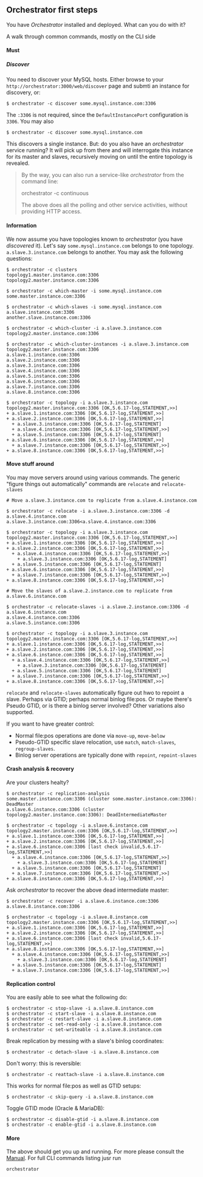 ## Orchestrator first steps

You have _Orchestrator_ installed and deployed. What can you do with it?

A walk through common commands, mostly on the CLI side

#### Must

##### Discover

You need to discover your MySQL hosts. Either browse to your `http://orchestrator:3000/web/discover` page and submti an instance for discovery, or:

	$ orchestrator -c discover some.mysql.instance.com:3306
	
The `:3306` is not required, since the `DefaultInstancePort` configuration is `3306`. You may also

	$ orchestrator -c discover some.mysql.instance.com

This discovers a single instance. But: do you also have an _orchestrator_ service running? It will pick up from there and 
will interrogate this instance for its master and slaves, recursively moving on until the entire topology is revealed.

> By the way, you can also run a service-like _orchestrator_ from the command line:
>
>	orchestrator -c continuous
>
> The above does all the polling and other service activities, without providing HTTP access.

#### Information

We now assume you have topologies known to _orchestrator_ (you have _discovered_ it). Let's say `some.mysql.instance.com`
belongs to one topology. `a.slave.3.instance.com` belongs to another. You may ask the following questions:

	$ orchestrator -c clusters
	topology1.master.instance.com:3306
	topology2.master.instance.com:3306
	
	$ orchestrator -c which-master -i some.mysql.instance.com
	some.master.instance.com:3306
	
	$ orchestrator -c which-slaves -i some.mysql.instance.com
	a.slave.instance.com:3306
	another.slave.instance.com:3306

	$ orchestrator -c which-cluster -i a.slave.3.instance.com
	topology2.master.instance.com:3306

	$ orchestrator -c which-cluster-instances -i a.slave.3.instance.com
	topology2.master.instance.com:3306
	a.slave.1.instance.com:3306
	a.slave.2.instance.com:3306
	a.slave.3.instance.com:3306
	a.slave.4.instance.com:3306
	a.slave.5.instance.com:3306
	a.slave.6.instance.com:3306
	a.slave.7.instance.com:3306
	a.slave.8.instance.com:3306
		
	$ orchestrator -c topology -i a.slave.3.instance.com
	topology2.master.instance.com:3306 [OK,5.6.17-log,STATEMENT,>>]
	+ a.slave.1.instance.com:3306 [OK,5.6.17-log,STATEMENT,>>]
	+ a.slave.2.instance.com:3306 [OK,5.6.17-log,STATEMENT,>>]
	  + a.slave.3.instance.com:3306 [OK,5.6.17-log,STATEMENT]
	  + a.slave.4.instance.com:3306 [OK,5.6.17-log,STATEMENT,>>]
	  + a.slave.5.instance.com:3306 [OK,5.6.17-log,STATEMENT]
	+ a.slave.6.instance.com:3306 [OK,5.6.17-log,STATEMENT,>>]
	  + a.slave.7.instance.com:3306 [OK,5.6.17-log,STATEMENT,>>]
	+ a.slave.8.instance.com:3306 [OK,5.6.17-log,STATEMENT,>>]
	
#### Move stuff around

You may move servers around using various commands. The generic "figure things out automatically" commands are
`relocate` and `relocate-slaves`

	# Move a.slave.3.instance.com to replicate from a.slave.4.instance.com
	
	$ orchestrator -c relocate -i a.slave.3.instance.com:3306 -d a.slave.4.instance.com
	a.slave.3.instance.com:3306<a.slave.4.instance.com:3306
	
	$ orchestrator -c topology -i a.slave.3.instance.com
	topology2.master.instance.com:3306 [OK,5.6.17-log,STATEMENT,>>]
	+ a.slave.1.instance.com:3306 [OK,5.6.17-log,STATEMENT,>>]
	+ a.slave.2.instance.com:3306 [OK,5.6.17-log,STATEMENT,>>]
	  + a.slave.4.instance.com:3306 [OK,5.6.17-log,STATEMENT,>>]
	    + a.slave.3.instance.com:3306 [OK,5.6.17-log,STATEMENT]
	  + a.slave.5.instance.com:3306 [OK,5.6.17-log,STATEMENT]
	+ a.slave.6.instance.com:3306 [OK,5.6.17-log,STATEMENT,>>]
	  + a.slave.7.instance.com:3306 [OK,5.6.17-log,STATEMENT,>>]
	+ a.slave.8.instance.com:3306 [OK,5.6.17-log,STATEMENT,>>]

	# Move the slaves of a.slave.2.instance.com to replicate from a.slave.6.instance.com
	
	$ orchestrator -c relocate-slaves -i a.slave.2.instance.com:3306 -d a.slave.6.instance.com
	a.slave.4.instance.com:3306
	a.slave.5.instance.com:3306
	
	$ orchestrator -c topology -i a.slave.3.instance.com
	topology2.master.instance.com:3306 [OK,5.6.17-log,STATEMENT,>>]
	+ a.slave.1.instance.com:3306 [OK,5.6.17-log,STATEMENT,>>]
	+ a.slave.2.instance.com:3306 [OK,5.6.17-log,STATEMENT,>>]
	+ a.slave.6.instance.com:3306 [OK,5.6.17-log,STATEMENT,>>]
	  + a.slave.4.instance.com:3306 [OK,5.6.17-log,STATEMENT,>>]
	    + a.slave.3.instance.com:3306 [OK,5.6.17-log,STATEMENT]
	  + a.slave.5.instance.com:3306 [OK,5.6.17-log,STATEMENT]
	  + a.slave.7.instance.com:3306 [OK,5.6.17-log,STATEMENT,>>]
	+ a.slave.8.instance.com:3306 [OK,5.6.17-log,STATEMENT,>>]
	
`relocate` and `relocate-slaves` automatically figure out hwo to repoint a slave. Perhaps via GTID; perhaps normal binlog file:pos.
Or maybe there's Pseudo GTID, or is there a binlog server involved? Other variations also supported.

If you want to have greater control:
 - Normal file:pos operations are done via `move-up`, `move-below`
 - Pseudo-GTID specific slave relocation, use `match`, `match-slaves`, `regroup-slaves`.
 - Binlog server operations are typically done with `repoint`, `repoint-slaves`
	
#### Crash analysis & recovery

Are your clusters healty?

	$ orchestrator -c replication-analysis
	some.master.instance.com:3306 (cluster some.master.instance.com:3306): DeadMaster
	a.slave.6.instance.com:3306 (cluster topology2.master.instance.com:3306): DeadIntermediateMaster
	
	$ orchestrator -c topology -i a.slave.6.instance.com
	topology2.master.instance.com:3306 [OK,5.6.17-log,STATEMENT,>>]
	+ a.slave.1.instance.com:3306 [OK,5.6.17-log,STATEMENT,>>]
	+ a.slave.2.instance.com:3306 [OK,5.6.17-log,STATEMENT,>>]
	+ a.slave.6.instance.com:3306 [last check invalid,5.6.17-log,STATEMENT,>>]
	  + a.slave.4.instance.com:3306 [OK,5.6.17-log,STATEMENT,>>]
	    + a.slave.3.instance.com:3306 [OK,5.6.17-log,STATEMENT]
	  + a.slave.5.instance.com:3306 [OK,5.6.17-log,STATEMENT]
	  + a.slave.7.instance.com:3306 [OK,5.6.17-log,STATEMENT,>>]
	+ a.slave.8.instance.com:3306 [OK,5.6.17-log,STATEMENT,>>]

Ask _orchestrator_ to recover the above dead intermediate master:

	$ orchestrator -c recover -i a.slave.6.instance.com:3306
	a.slave.8.instance.com:3306
	
	$ orchestrator -c topology -i a.slave.8.instance.com
	topology2.master.instance.com:3306 [OK,5.6.17-log,STATEMENT,>>]
	+ a.slave.1.instance.com:3306 [OK,5.6.17-log,STATEMENT,>>]
	+ a.slave.2.instance.com:3306 [OK,5.6.17-log,STATEMENT,>>]
	+ a.slave.6.instance.com:3306 [last check invalid,5.6.17-log,STATEMENT,>>]
	+ a.slave.8.instance.com:3306 [OK,5.6.17-log,STATEMENT,>>]
	  + a.slave.4.instance.com:3306 [OK,5.6.17-log,STATEMENT,>>]
	    + a.slave.3.instance.com:3306 [OK,5.6.17-log,STATEMENT]
	  + a.slave.5.instance.com:3306 [OK,5.6.17-log,STATEMENT]
	  + a.slave.7.instance.com:3306 [OK,5.6.17-log,STATEMENT,>>]

#### Replication control

You are easily able to see what the following do:

	$ orchestrator -c stop-slave -i a.slave.8.instance.com
	$ orchestrator -c start-slave -i a.slave.8.instance.com
	$ orchestrator -c restart-slave -i a.slave.8.instance.com
	$ orchestrator -c set-read-only -i a.slave.8.instance.com
	$ orchestrator -c set-writeable -i a.slave.8.instance.com

Break replication by messing with a slave's binlog coordinates:

	$ orchestrator -c detach-slave -i a.slave.8.instance.com

Don't worry: this is reversible:

	$ orchestrator -c reattach-slave -i a.slave.8.instance.com

This works for normal file:pos as well as GTID setups:	
	
	$ orchestrator -c skip-query -i a.slave.8.instance.com

Toggle GTID mode (Oracle & MariaDB):
	
	$ orchestrator -c disable-gtid -i a.slave.8.instance.com
	$ orchestrator -c enable-gtid -i a.slave.8.instance.com

#### More

The above should get you up and running. For more please consult the [Manual](https://github.com/outbrain/orchestrator/wiki/Orchestrator-Manual). For full CLI commands listing jusr run

	orchestrator
	
  
	